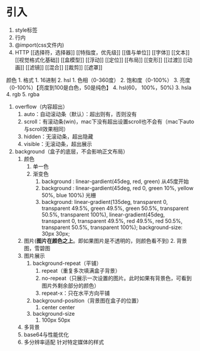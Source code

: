 # 引入
1. style标签
2. 行内
3. @import(css文件内)
4. HTTP
[[选择符，选择器]]
[[特指度，优先级]]
[[值与单位]]
[[字体]]
[[文本]]
[[视觉格式化基础]]
[[盒模型]]
[[浮动]]
[[定位]]
[[布局]]
[[变形]]
[[过渡]]
[[动画]]
[[滤镜]]
[[混合]]
[[裁剪]]
[[遮罩]]

颜色
	1. 格式
		1. 16进制
		2. hsl
			1. 色相（0-360度）
			2. 饱和度（0-100%）
			3. 亮度（0-100%）【亮度到100是白色，50是纯色】
			4. hsl(60， 100%，50%)
		3. hsla
		4. rgb
		5. rgba
1. overflow（内容超出）
	1. auto：自动滚动条（默认）：超出则有，否则没有
	2. scroll：有滚动条(win)，mac下没有超出设置scroll也不会有（mac下auto与scroll效果相同）
	3. hidden：无滚动条，超出隐藏
	4. visible：无滚动条，超出展示
2. background（盒子的底层，不会影响正文布局）
	1. 颜色
		1. 单一色
		2. 渐变色
			1. background : linear-gardient(45deg, red, green)  从45度开始
			1. background : linear-gardient(45deg, red 0, green 10%, yellow 50%, blue 100%) 光栅
			2. background: linear-gradient(135deg, transparent 0, transparent 49.5%, green 49.5%, green 50.5%, transparent 50.5%, transparent 100%), linear-gradient(45deg, transparent 0, transparent 49.5%, red 49.5%, red 50.5%, transparent 50.5%, transparent 100%);    background-size: 30px 30px;
	2. 图片(**图片在颜色之上**。即如果图片是不透明的，则颜色看不到)
		2. 背景图，雪碧图
	3. 图片展示
		1. background-repeat（平铺）
			1. repeat（重复多次填满盒子背景）
			2. no-repeat（只展示一次设置的图片。此时如果有背景色，可看到图片外剩余部分的颜色）
			3. repeat-x：只在水平方向平铺
		2. background-position（背景图在盒子的位置）
			1. center center
		3. background-size
			1. 100px 50px
	4. 多背景
	5. base64与性能优化
	6. 多分辨率适配
针对特定媒体的样式